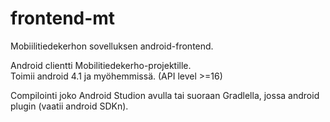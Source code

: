 # frontend-mt
Mobiilitiedekerhon sovelluksen android-frontend.
  
Android clientti Mobilitiedekerho-projektille.  
Toimii android 4.1 ja myöhemmissä. (API level >=16)

Compilointi joko Android Studion avulla tai suoraan Gradlella, jossa android plugin (vaatii android SDKn).
